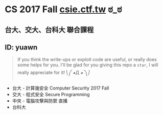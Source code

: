 # CS 2017 Fall [csie.ctf.tw](https://csie.ctf.tw) ಠ_ಠ
## 台大、交大、台科大 聯合課程
## ID: yuawn
> If you think the write-ups or exploit code are useful, or really does some helps for you. I'll be glad for you giving this repo a `star`, I will really appreciate for it! ⎝༼ ◕Д ◕ ༽⎠
* 台大 - 計算幾安全 Computer Security 2017 Fall
* 交大 - 程式安全 Secure Programming
* 中央 - 電腦攻擊與防禦 直播
* 台科大